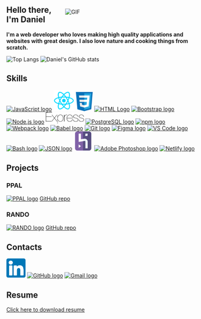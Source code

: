 <a href="https://dribbble.com/" target="_blank" rel="noreferrer"><img align="right" src="https://i.pinimg.com/originals/5c/8f/08/5c8f08b5fe55e12baae6fc54e46c343a.gif" width="350" style= "margin-top:24px;" alt="GIF"></a>

## Hello there, I'm Daniel 

**I'm a web developer who loves making high quality applications and websites with great design. I also love nature and cooking things from scratch.**

![Top Langs](https://github-readme-stats.vercel.app/api/top-langs/?username=daniel-sungwon-lee&layout=compact) ![Daniel's GitHub stats](https://github-readme-stats.vercel.app/api?username=daniel-sungwon-lee&hide=stars,contribs&show_icons=true&theme=graywhite)

## Skills
<a href="https://developer.mozilla.org/en-US/docs/Web/JavaScript" target="_blank"><img src="https://upload.wikimedia.org/wikipedia/commons/9/99/Unofficial_JavaScript_logo_2.svg" width="50" alt="JavaScript logo"></a>
<a href="https://reactjs.org/" target="_blank"><img src="/some-icons/react-icon.svg" width="55" alt="React logo"></a>
<a href="https://developer.mozilla.org/en-US/docs/Web/CSS" target="_blank"><img src="/some-icons/css3.svg" width="44" alt="CSS logo"></a>
<a href="https://developer.mozilla.org/en-US/docs/Web/HTML" target="_blank"><img src="https://upload.wikimedia.org/wikipedia/commons/3/38/HTML5_Badge.svg" width="50" alt="HTML Logo"></a>
<a href="https://getbootstrap.com/" target="_blank"><img src="https://upload.wikimedia.org/wikipedia/commons/b/b2/Bootstrap_logo.svg" width="50" alt="Bootstrap logo"></a>
<a href="https://nodejs.org/en/" target="_blank"><img src="https://upload.wikimedia.org/wikipedia/commons/d/d9/Node.js_logo.svg" width="70" alt="Node.js logo"></a>
<a href="https://expressjs.com/" target="_blank"><img src="/some-icons/express.svg" width="100" alt="Express logo"></a>
<a href="https://www.postgresql.org/" target="_blank"><img src="https://upload.wikimedia.org/wikipedia/commons/2/29/Postgresql_elephant.svg" width="50" alt="PostgreSQL logo"></a>
<a href="https://docs.npmjs.com/" target="_blank"><img src="https://upload.wikimedia.org/wikipedia/commons/d/db/Npm-logo.svg" width="80" alt="npm logo"></a>
<a href="https://webpack.js.org/" target="_blank"><img src="https://webpack.js.org/icon-square-small.85ba630cf0c5f29ae3e3.svg" width="60" alt="Webpack logo"></a>
<a href="https://babeljs.io/" target="_blank"><img src="https://upload.wikimedia.org/wikipedia/commons/0/02/Babel_Logo.svg" width="100" alt="Babel logo"></a>
<a href="https://git-scm.com/" target="_blank"><img src="https://upload.wikimedia.org/wikipedia/commons/3/3f/Git_icon.svg" width="50" alt="Git logo"></a>
<a href="https://www.figma.com/" target="_blank"><img src="https://upload.wikimedia.org/wikipedia/commons/3/33/Figma-logo.svg" width="35" alt="Figma logo"></a>
<a href="https://code.visualstudio.com/" target="_blank"><img src="https://upload.wikimedia.org/wikipedia/commons/9/9a/Visual_Studio_Code_1.35_icon.svg" width="50" alt="VS Code logo"></a>
<a href="https://www.gnu.org/software/bash/" target="_blank"><img src="https://upload.wikimedia.org/wikipedia/commons/4/4b/Bash_Logo_Colored.svg" width="50" alt="Bash logo"></a>
<a href="https://www.json.org/json-en.html" target="_blank"><img src="https://upload.wikimedia.org/wikipedia/commons/c/c9/JSON_vector_logo.svg" width="50" alt="JSON logo"></a>
<a href="https://www.heroku.com/" target="_blank"><img src="/some-icons/heroku.svg" width="50" alt="Heroku logo"></a>
<a href="https://www.photoshop.com/en" target="_blank"><img src="https://upload.wikimedia.org/wikipedia/commons/a/af/Adobe_Photoshop_CC_icon.svg" width="50" alt="Adobe Photoshop logo"></a> 
<a href="https://www.netlify.com/" target="_blank"><img src="https://www.netlify.com/img/press/logos/logomark.svg" width="50" alt="Netlify logo"></a>

## Projects
  ### PPAL
<a href="https://ppalll.herokuapp.com/" target="_blank"><img src="https://user-images.githubusercontent.com/72715781/108291189-ab44e300-7146-11eb-8baa-d61e9d01b015.png" width="100" alt="PPAL logo"></a> [GitHub repo](https://github.com/daniel-sungwon-lee/PPAL)
  ### RANDO
<a href="https://daniel-sungwon-lee.github.io/ajax-project/" target="_blank"><img src="https://user-images.githubusercontent.com/72715781/108329985-32fc1300-7182-11eb-8063-2d7ce3246414.png" width="100" alt="RANDO logo"></a> [GitHub repo](https://github.com/daniel-sungwon-lee/ajax-project)

## Contacts
<a href="https://www.linkedin.com/in/daniel-sungwon-lee/" target="_blank"><img src="/some-icons/linkedin.svg" width="50" alt="LinkedIn logo"></a> <a href="https://github.com/daniel-sungwon-lee" target="_blank"><img src="https://github.githubassets.com/pinned-octocat.svg" width="50" alt="GitHub logo"></a> 
<a href="mailto:danlee333@gmail.com"><img src="https://upload.wikimedia.org/wikipedia/commons/7/7e/Gmail_icon_%282020%29.svg" width="60" alt="Gmail logo"></a>

## Resume
[Click here to download resume](https://github.com/daniel-sungwon-lee/PPAL/files/5999818/daniel_lee_resume_v9.pdf)
